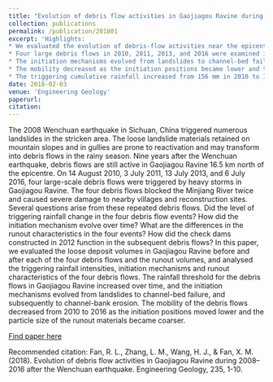 ```yaml
---
title: "Evolution of debris flow activities in Gaojiagou Ravine during 2008–2016 after the Wenchuan earthquake"
collection: publications
permalink: /publication/201801
excerpt: 'Highlights:  
* We evaluated the evolution of debris-flow activities near the epicentre of the Wenchuan earthquake.
* Four large debris flows in 2010, 2011, 2013, and 2016 were examined in detail.
* The initiation mechanisms evolved from landslides to channel-bed failure and bank erosion.•
* The mobility decreased as the initiation positions became lower and the soil became coarser.
* The triggering cumulative rainfall increased from 156 mm in 2010 to 177 mm in 2016.'
date: 2018-02-03
venue: 'Engineering Geology'
paperurl:
citation:
---
```

The 2008 Wenchuan earthquake in Sichuan, China triggered numerous landslides in the stricken area. The loose landslide materials retained on mountain slopes and in gullies are prone to reactivation and may transform into debris flows in the rainy season. Nine years after the Wenchuan earthquake, debris flows are still active in Gaojiagou Ravine 16.5 km north of the epicentre. On 14 August 2010, 3 July 2011, 13 July 2013, and 6 July 2016, four large-scale debris flows were triggered by heavy storms in Gaojiagou Ravine. The four debris flows blocked the Minjiang River twice and caused severe damage to nearby villages and reconstruction sites. Several questions arise from these repeated debris flows. Did the level of triggering rainfall change in the four debris flow events? How did the initiation mechanism evolve over time? What are the differences in the runout characteristics in the four events? How did the check dams constructed in 2012 function in the subsequent debris flows? In this paper, we evaluated the loose deposit volumes in Gaojiagou Ravine before and after each of the four debris flows and the runout volumes, and analysed the triggering rainfall intensities, initiation mechanisms and runout characteristics of the four debris flows. The rainfall threshold for the debris flows in Gaojiagou Ravine increased over time, and the initiation mechanisms evolved from landslides to channel-bed failure, and subsequently to channel-bank erosion. The mobility of the debris flows decreased from 2010 to 2016 as the initiation positions moved lower and the particle size of the runout materials became coarser.

[Find paper here](https://www.sciencedirect.com/science/article/pii/S0013795217313339)

Recommended citation: Fan, R. L., Zhang, L. M., Wang, H. J., & Fan, X. M. (2018). Evolution of debris flow activities in Gaojiagou Ravine during 2008–2016 after the Wenchuan earthquake. Engineering Geology, 235, 1-10.
